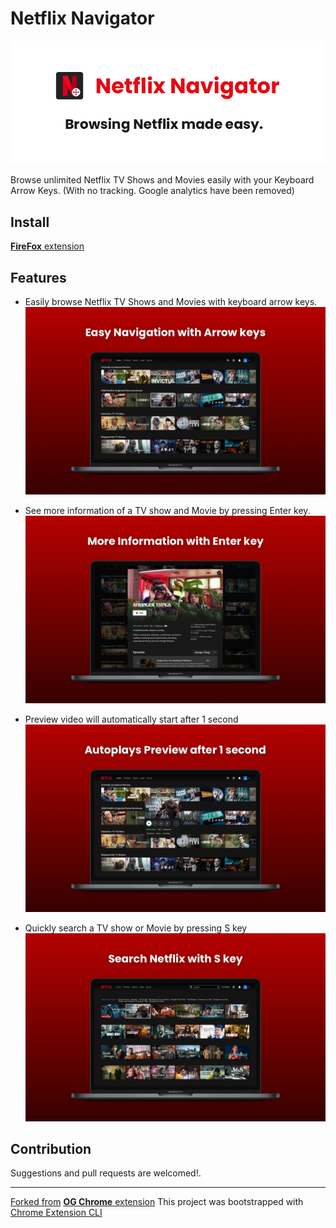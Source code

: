 # Netflix Navigator

![Netflix Navigator Banner](./assets/banner.jpg "Netflix Navigator Banner")

Browse unlimited Netflix TV Shows and Movies easily with your Keyboard Arrow Keys. (With no tracking. Google analytics have been removed)

## Install

[**FireFox** extension](https://chrome.google.com/webstore/detail/netflix-navigator/kiikkoajobekfkpgaojoincnfombbaco)

## Features

* Easily browse Netflix TV Shows and Movies with keyboard arrow keys.
![Netflix Main Screen](./assets/1-Navigation.jpg "Netflix main navigation")

* See more information of a TV show and Movie by pressing Enter key.
![Netflix More Information](./assets/2-Information.png "Netflix more information")

* Preview video will automatically start after 1 second
![Netflix auto play](./assets/3-Preview.png "Netflix auto play")

* Quickly search a TV show or Movie by pressing S key
![Netflix auto play](./assets/4-Search.png "Netflix auto play")

## Contribution

Suggestions and pull requests are welcomed!.

---
[Forked from](https://github.com/dutiyesh/netflix-navigator)
[**OG Chrome** extension](https://chrome.google.com/webstore/detail/netflix-navigator/kiikkoajobekfkpgaojoincnfombbaco)
This project was bootstrapped with [Chrome Extension CLI](https://github.com/dutiyesh/chrome-extension-cli)
